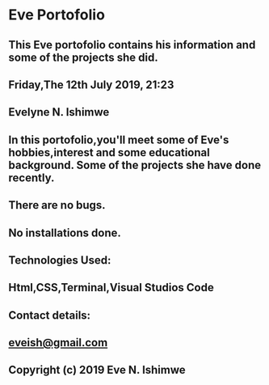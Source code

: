# Eve Portofolio
## This Eve portofolio contains his information and some of the projects she did.
## Friday,The 12th July 2019, 21:23
## Evelyne N. Ishimwe
## In this portofolio,you'll meet some of Eve's hobbies,interest and some educational background. Some of the projects she have done recently.
## There are no bugs.
## No installations done.
## Technologies Used:
## Html,CSS,Terminal,Visual Studios Code
## Contact details:
## eveish@gmail.com
## Copyright (c) 2019 Eve N. Ishimwe 
